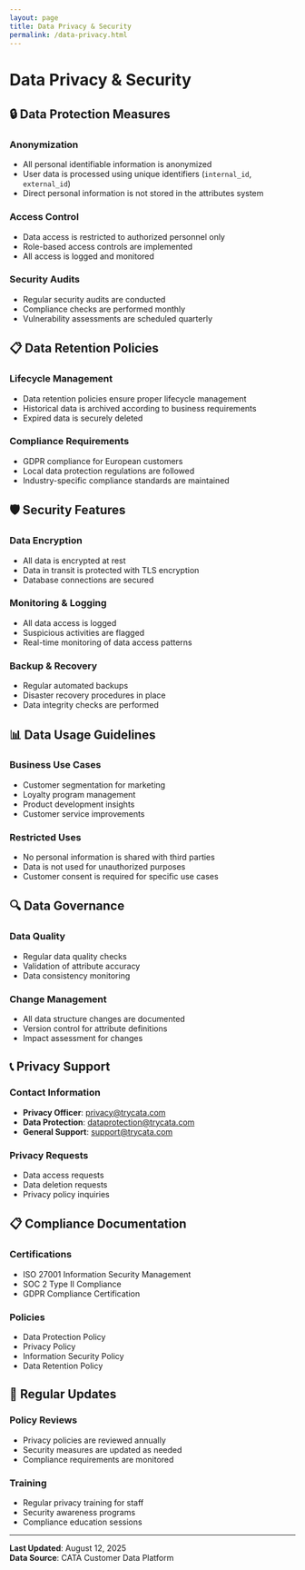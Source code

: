 ```yaml
---
layout: page
title: Data Privacy & Security
permalink: /data-privacy.html
---
```


# Data Privacy & Security

## 🔒 Data Protection Measures

### Anonymization
- All personal identifiable information is anonymized
- User data is processed using unique identifiers (`internal_id`, `external_id`)
- Direct personal information is not stored in the attributes system

### Access Control
- Data access is restricted to authorized personnel only
- Role-based access controls are implemented
- All access is logged and monitored

### Security Audits
- Regular security audits are conducted
- Compliance checks are performed monthly
- Vulnerability assessments are scheduled quarterly

## 📋 Data Retention Policies

### Lifecycle Management
- Data retention policies ensure proper lifecycle management
- Historical data is archived according to business requirements
- Expired data is securely deleted

### Compliance Requirements
- GDPR compliance for European customers
- Local data protection regulations are followed
- Industry-specific compliance standards are maintained

## 🛡️ Security Features

### Data Encryption
- All data is encrypted at rest
- Data in transit is protected with TLS encryption
- Database connections are secured

### Monitoring & Logging
- All data access is logged
- Suspicious activities are flagged
- Real-time monitoring of data access patterns

### Backup & Recovery
- Regular automated backups
- Disaster recovery procedures in place
- Data integrity checks are performed

## 📊 Data Usage Guidelines

### Business Use Cases
- Customer segmentation for marketing
- Loyalty program management
- Product development insights
- Customer service improvements

### Restricted Uses
- No personal information is shared with third parties
- Data is not used for unauthorized purposes
- Customer consent is required for specific use cases

## 🔍 Data Governance

### Data Quality
- Regular data quality checks
- Validation of attribute accuracy
- Data consistency monitoring

### Change Management
- All data structure changes are documented
- Version control for attribute definitions
- Impact assessment for changes

## 📞 Privacy Support

### Contact Information
- **Privacy Officer**: privacy@trycata.com
- **Data Protection**: dataprotection@trycata.com
- **General Support**: support@trycata.com

### Privacy Requests
- Data access requests
- Data deletion requests
- Privacy policy inquiries

## 📋 Compliance Documentation

### Certifications
- ISO 27001 Information Security Management
- SOC 2 Type II Compliance
- GDPR Compliance Certification

### Policies
- Data Protection Policy
- Privacy Policy
- Information Security Policy
- Data Retention Policy

## 🔄 Regular Updates

### Policy Reviews
- Privacy policies are reviewed annually
- Security measures are updated as needed
- Compliance requirements are monitored

### Training
- Regular privacy training for staff
- Security awareness programs
- Compliance education sessions

---

**Last Updated**: August 12, 2025  
**Data Source**: CATA Customer Data Platform
